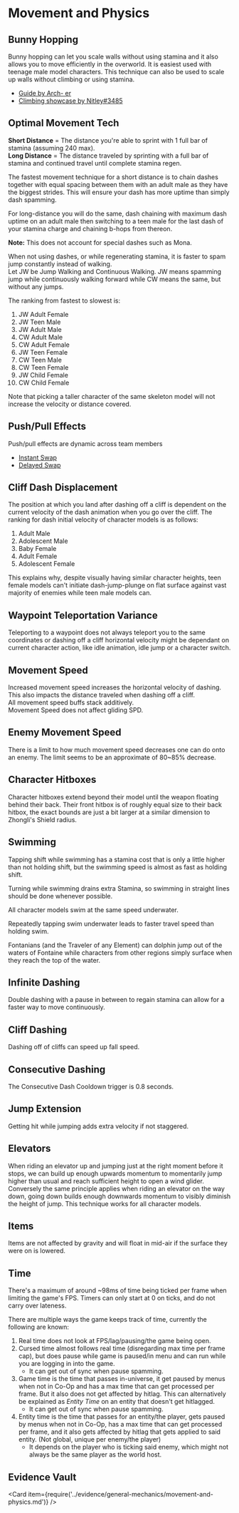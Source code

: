 # Movement and Physics

## Bunny Hopping

Bunny hopping can let you scale walls without using stamina and it also allows you to move efficiently in the overworld. It is easiest used with teenage male model characters. This technique can also be used to scale up walls without climbing or using stamina.

* [Guide by Arch- er](https://youtu.be/3bY_vUgHY_g)
* [Climbing showcase by Nitley\#3485](https://youtu.be/n56JICDn1Eg)

## Optimal Movement Tech

**Short Distance** = The distance you're able to sprint with 1 full bar of stamina \(assuming 240 max\).  
**Long Distance** = The distance traveled by sprinting with a full bar of stamina and continued travel until complete stamina regen.

The fastest movement technique for a short distance is to chain dashes together with equal spacing between them with an adult male as they have the biggest strides. This will ensure your dash has more uptime than simply dash spamming.

For long-distance you will do the same, dash chaining with maximum dash uptime on an adult male then switching to a teen male for the last dash of your stamina charge and chaining b-hops from thereon.

**Note:** This does not account for special dashes such as Mona.

When not using dashes, or while regenerating stamina, it is faster to spam jump constantly instead of walking.  
Let JW be Jump Walking and Continuous Walking. JW means spamming jump while continuously walking forward while CW means the same, but without any jumps.

The ranking from fastest to slowest is:

1. JW Adult Female
2. JW Teen Male
3. JW Adult Male
4. CW Adult Male
5. CW Adult Female
6. JW Teen Female
7. CW Teen Male
8. CW Teen Female
9. JW Child Female
10. CW Child Female

Note that picking a taller character of the same skeleton model will not increase the velocity or distance covered.

## Push/Pull Effects

Push/pull effects are dynamic across team members

* [Instant Swap](https://imgur.com/a/YUJMRtO)
* [Delayed Swap](https://imgur.com/a/vGKRUwy)

## Cliff Dash Displacement

The position at which you land after dashing off a cliff is dependent on the current velocity of the dash animation when you go over the cliff. The ranking for dash initial velocity of character models is as follows:

1. Adult Male
2. Adolescent Male
3. Baby Female
4. Adult Female
5. Adolescent Female

This explains why, despite visually having similar character heights, teen female models can't initiate dash-jump-plunge on flat surface against vast majority of enemies while teen male models can.

## Waypoint Teleportation Variance

Teleporting to a waypoint does not always teleport you to the same coordinates or dashing off a cliff horizontal velocity might be dependant on current character action, like idle animation, idle jump or a character switch.

## Movement Speed

Increased movement speed increases the horizontal velocity of dashing. This also impacts the distance traveled when dashing off a cliff.  
All movement speed buffs stack additively.  
Movement Speed does not affect gliding SPD.

## Enemy Movement Speed

There is a limit to how much movement speed decreases one can do onto an enemy. The limit seems to be an approximate of 80~85% decrease.

## Character Hitboxes

Character hitboxes extend beyond their model until the weapon floating behind their back. Their front hitbox is of roughly equal size to their back hitbox, the exact bounds are just a bit larger at a similar dimension to Zhongli's Shield radius.

## Swimming

Tapping shift while swimming has a stamina cost that is only a little higher than not holding shift, but the swimming speed is almost as fast as holding shift.

Turning while swimming drains extra Stamina, so swimming in straight lines should be done whenever possible.  

All character models swim at the same speed underwater. 

Repeatedly tapping swim underwater leads to faster travel speed than holding swim.  

Fontanians (and the Traveler of any Element) can dolphin jump out of the waters of Fontaine while characters from other regions simply surface when they reach the top of the water.  

## Infinite Dashing

Double dashing with a pause in between to regain stamina can allow for a faster way to move continuously.

## Cliff Dashing

Dashing off of cliffs can speed up fall speed.

## Consecutive Dashing

The Consecutive Dash Cooldown trigger is 0.8 seconds.

## Jump Extension

Getting hit while jumping adds extra velocity if not staggered.

## Elevators

When riding an elevator up and jumping just at the right moment before it stops, we can build up enough upwards momentum to momentarily jump higher than usual and reach sufficient height to open a wind glider. Conversely the same principle applies when riding an elevator on the way down, going down builds enough downwards momentum to visibly diminish the height of jump. This technique works for all character models.

## Items

Items are not affected by gravity and will float in mid-air if the surface they were on is lowered.

## Time

There's a maximum of around ~98ms of time being ticked per frame when limiting the game's FPS. Timers can only start at 0 on ticks, and do not carry over lateness.

There are multiple ways the game keeps track of time, currently the following are known:  

1. Real time does not look at FPS/lag/pausing/the game being open.
2. Cursed time almost follows real time \(disregarding max time per frame cap\), but does pause while game is paused/in menu and can run while you are logging in into the game.
    * It can get out of sync when pause spamming.
3. Game time is the time that passes in-universe, it get paused by menus when not in Co-Op and has a max time that can get processed per frame. But it also does not get affected by hitlag. This can alternatively be explained as *Entity Time* on an entity that doesn't get hitlagged.
    * It can get out of sync when pause spamming.
4. Entity time is the time that passes for an entity/the player, gets paused by menus when not in Co-Op, has a max time that can get processed per frame, and it also gets affected by hitlag that gets applied to said entity. \(Not global, unique per enemy/the player\)
    * It depends on the player who is ticking said enemy, which might not always be the same player as the world host.

## Evidence Vault

<Card item={require('../evidence/general-mechanics/movement-and-physics.md')} />
